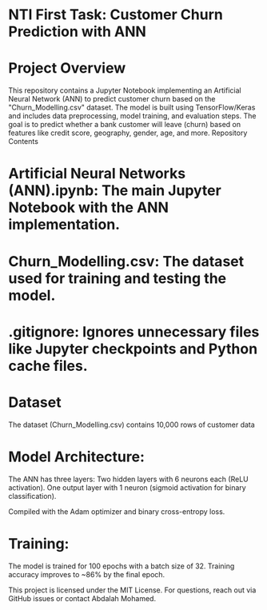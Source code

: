 # NTI First Task: Customer Churn Prediction with ANN

# Project Overview
This repository contains a Jupyter Notebook implementing an Artificial Neural Network (ANN) to predict customer churn based on the "Churn_Modelling.csv" dataset. The model is built using TensorFlow/Keras and includes data preprocessing, model training, and evaluation steps. The goal is to predict whether a bank customer will leave (churn) based on features like credit score, geography, gender, age, and more.
Repository Contents

# Artificial Neural Networks (ANN).ipynb: The main Jupyter Notebook with the ANN implementation.
# Churn_Modelling.csv: The dataset used for training and testing the model.
# .gitignore: Ignores unnecessary files like Jupyter checkpoints and Python cache files.

# Dataset
The dataset (Churn_Modelling.csv) contains 10,000 rows of customer data 

# Model Architecture:

The ANN has three layers:
Two hidden layers with 6 neurons each (ReLU activation).
One output layer with 1 neuron (sigmoid activation for binary classification).

Compiled with the Adam optimizer and binary cross-entropy loss.


# Training:

The model is trained for 100 epochs with a batch size of 32.
Training accuracy improves to ~86% by the final epoch.


This project is licensed under the MIT License.
For questions, reach out via GitHub issues or contact Abdalah Mohamed.